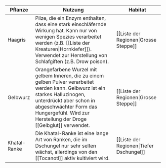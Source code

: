| Pflanze      | Nutzung                                                                                                                                                                                                                                                    | Habitat                                  |
| ------------ | ---------------------------------------------------------------------------------------------------------------------------------------------------------------------------------------------------------------------------------------------------------- | ---------------------------------------- |
| Haagris      | Pilze, die ein Enzym enthalten, dass eine stark einschläfernde Wirkung hat. Kann nur von wenigen Spezies verarbeitet werden (z.B. [[Liste der Kreaturen\|Hornkiefer]]). Verwendet zur Herstellung von Schlafgiften (z.B. Drow poison).                     | [[Liste der Regionen\|Grosse Steppe]]    |
| Gelbwurz     | Orangefarbene Wurzel mit gelbem Inneren, die zu einem gelben Pulver verarbeitet werden kann. Gelbwurz ist ein starkes Halluzinogen, unterdrückt aber schon in abgeschwächter Form das Hungergefühl. Wird zur Herstellung der Droge [[Gelbglut]] verwendet. | [[Liste der Regionen\|Grosse Steppe]]    |
| Khatal-Ranke | Die Khatal-Ranke ist eine lange Art von Ranken, die im Dschungel nur sehr selten wächst, allerdings von den [[Tocanotl]] aktiv kultiviert wird.                                                                                                            | [[Liste der Regionen\|Tiefer Dschungel]] |

